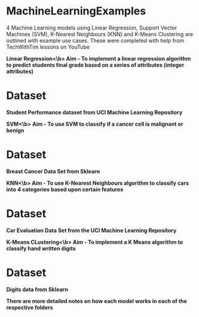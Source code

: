 # MachineLearningExamples
4 Machine Learning models using Linear Regression, Support Vector Machines (SVM), K-Nearest Neighbours (KNN) and K-Means Clustering are outlined with example use cases.
These were completed with help from TechWithTim lessons on YouTube 

<b>Linear Regression<\b>
Aim - To implement a linear regression algorithm to predict students final grade based on a series of attributes (integer attributes)
# Dataset
Student Performance dataset from UCI Machine Learning Repository
  
<b>SVM<\b>
Aim - To use SVM to classify if a cancer cell is malignant or benign
# Dataset
Breast Cancer Data Set from Sklearn

<b>KNN<\b>
Aim - To use K-Nearest Neighbours algorithm to classify cars into 4 categories based upon certain features
# Dataset
Car Evaluation Data Set from the UCI Machine Learning Repository

<b>K-Means CLustering<\b>
Aim - To implement a K Means algorithm to classify hand written digits
# Dataset
Digits data from Sklearn
  
There are more detailed notes on how each model works in each of the respective folders
